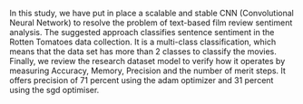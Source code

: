 In this study, we have put in place a scalable and stable CNN (Convolutional Neural Network) to resolve the problem of text-based film review sentiment analysis. The suggested approach classifies sentence sentiment in the Rotten Tomatoes data collection. It is a multi-class classification, which means that the data set has more than 2 classes to classify the movies. Finally, we review the research dataset model to verify how it operates by measuring Accuracy, Memory, Precision and the number of merit steps. It offers precision of 71 percent using the adam optimizer and 31 percent using the sgd optimiser.
